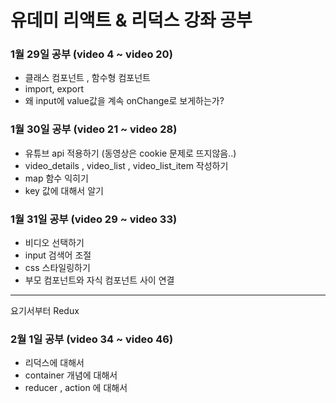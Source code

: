 # 유데미 리액트 & 리덕스 강좌 공부

### 1월 29일 공부 (video 4 ~ video 20)

+ 클래스 컴포넌트 , 함수형 컴포넌트
+ import, export
+ 왜 input에 value값을 계속 onChange로 보게하는가?

### 1월 30일 공부 (video 21 ~ video 28)

+ 유튜브 api 적용하기 (동영상은 cookie 문제로 뜨지않음..)
+ video_details , video_list , video_list_item 작성하기
+ map 함수 익히기
+ key 값에 대해서 알기

### 1월 31일 공부 (video 29 ~ video 33)

+ 비디오 선택하기
+ input 검색어 조절
+ css 스타일링하기
+ 부모 컴포넌트와 자식 컴포넌트 사이 연결

* * *
요기서부터 Redux
### 2월 1일 공부 (video 34 ~ video 46)

+ 리덕스에 대해서
+ container 개념에 대해서
+ reducer , action 에 대해서
